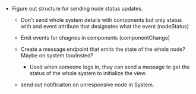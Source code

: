 - Figure out structure for sending node status updates.
    - Don't send whole system details with components but only status with and event attribute that 
      designates what the event (nodeStatus)
    - Emit events for chagnes in components (componentChange)
    - Create a message endpoint that emits the state of the whole node? Maybe on system too/insted? 
        - Used when someone logs in, they can send a message to get the status of the whole system 
          to initialize the view.


  - send out notificaiton on unresponsive node in System.
        